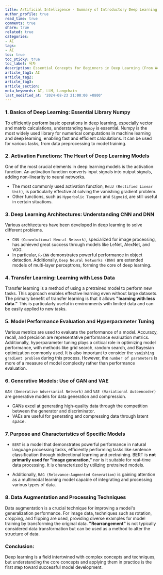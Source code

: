 ```yaml
---
title: Artificial Intelligence - Summary of Introductory Deep Learning Concepts
author_profile: true
read_time: true
comments: true
share: true
related: true
categories:
- AI
tags:
- AI
toc: true
toc_sticky: true
toc_label: 목차
description: Essential Concepts for Beginners in Deep Learning (From Activation Functions to Transfer Learning)
article_tag1: AI
article_tag2: 
article_tag3: 
article_section: 
meta_keywords: AI, LLM, Langchain
last_modified_at: '2024-08-23 21:00:00 +0800'
---
```


### 1. **Basics of Deep Learning: Essential Library Numpy**
To efficiently perform basic operations in deep learning, especially vector and matrix calculations, understanding `Numpy` is essential. Numpy is the most widely used library for numerical computations in machine learning and deep learning, enabling fast and efficient calculations. It can be used for various tasks, from data preprocessing to model training.

### 2. **Activation Functions: The Heart of Deep Learning Models**
One of the most crucial elements in deep learning models is the activation function. An activation function converts input signals into output signals, adding non-linearity to neural networks.

- The most commonly used activation function, `ReLU (Rectified Linear Unit)`, is particularly effective at solving the vanishing gradient problem.
- Other functions, such as `Hyperbolic Tangent` and `Sigmoid`, are still useful in certain situations.

### 3. **Deep Learning Architectures: Understanding CNN and DNN**
Various architectures have been developed in deep learning to solve different problems.
- `CNN (Convolutional Neural Network)`, specialized for image processing, has achieved great success through models like LeNet, AlexNet, and VGG.
- In particular, `R-CNN` demonstrates powerful performance in object detection. Additionally, `Deep Neural Networks (DNN)` are extended models of multi-layer perceptrons, forming the core of deep learning.

### 4. **Transfer Learning: Learning with Less Data**
Transfer learning is a method of using a pretrained model to perform new tasks. This approach enables effective learning even without large datasets. The primary benefit of transfer learning is that it allows **"learning with less data."** This is particularly useful in environments with limited data and can be easily applied to new tasks.

### 5. **Model Performance Evaluation and Hyperparameter Tuning**
Various metrics are used to evaluate the performance of a model. Accuracy, recall, and precision are representative performance evaluation metrics. Additionally, hyperparameter tuning plays a critical role in optimizing model performance, with methods like grid search, random search, and Bayesian optimization commonly used. It is also important to consider the `vanishing gradient problem` during this process. However, the `number of parameters` is more of a measure of model complexity rather than performance evaluation.

### 6. **Generative Models: Use of GAN and VAE**
`GAN (Generative Adversarial Network)` and `VAE (Variational Autoencoder)` are generative models for data generation and compression.
- GANs excel at generating high-quality data through the competition between the generator and discriminator.
- VAEs are useful for generating and compressing data through latent space.

### 7. **Purpose and Characteristics of Specific Models**

- `BERT` is a model that demonstrates powerful performance in natural language processing tasks, efficiently performing tasks like sentence classification through bidirectional learning and pretraining. BERT is **not primarily used for "image generation,"** nor is it suitable for real-time data processing. It is characterized by utilizing pretrained models.

- Additionally, `RAG (Relevance-Augmented Generation)` is gaining attention as a multimodal learning model capable of integrating and processing various types of data.

### 8. **Data Augmentation and Processing Techniques**
Data augmentation is a crucial technique for improving a model's generalization performance. For image data, techniques such as rotation, cropping, and flipping are used, providing diverse examples for model training by transforming the original data. **"Rearrangement"** is not typically considered data transformation but can be used as a method to alter the structure of data.

### Conclusion:
Deep learning is a field intertwined with complex concepts and techniques, but understanding the core concepts and applying them in practice is the first step toward successful model development.